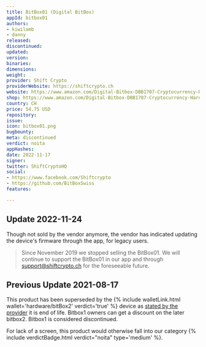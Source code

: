 ```yaml
---
title: BitBox01 (Digital BitBox)
appId: bitbox01
authors:
- kiwilamb
- danny
released: 
discontinued: 
updated: 
version: 
binaries: 
dimensions: 
weight: 
provider: Shift Crypto
providerWebsite: https://shiftcrypto.ch
website: https://www.amazon.com/Digital-Bitbox-DBB1707-Cryptocurrency-Hardware/dp/B06XGKQ929
shop: https://www.amazon.com/Digital-Bitbox-DBB1707-Cryptocurrency-Hardware/dp/B06XGKQ929
country: CH
price: 54.75 USD
repository: 
issue: 
icon: bitbox01.png
bugbounty: 
meta: discontinued
verdict: noita
appHashes: 
date: 2022-11-17
signer: 
twitter: ShiftCryptoHQ
social:
- https://www.facebook.com/Shiftcrypto
- https://github.com/BitBoxSwiss
features: 

---
```


## Update 2022-11-24

Though not sold by the vendor anymore, the vendor has indicated updating the device's firmware through the app, for legacy users. 

> Since November 2019 we stopped selling the BitBox01. We will continue to support the BitBox01 in our app and through support@shiftcrypto.ch for the foreseeable future.

## Previous Update 2021-08-17

This product has been superseded by the {% include walletLink.html wallet='hardware/bitBox2' verdict='true' %} device as [stated by the provider](https://shiftcrypto.support/help/en-us/16-bitbox01/143-bitbox01-end-of-sale-life-faqs) it is end of life. Bitbox1 owners can get a discount on the later bitbox2. Bitbox1 is considered discontinued.

For lack of a screen, this product would otherwise fall into our category {% include verdictBadge.html verdict="noita" type='medium' %}.
